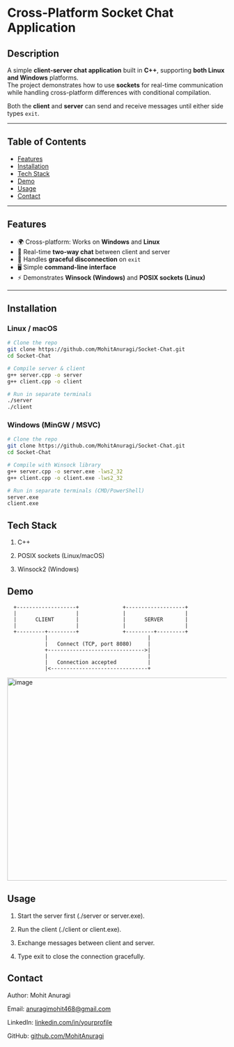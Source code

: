 # Cross-Platform Socket Chat Application

## Description

A simple **client-server chat application** built in **C++**, supporting **both Linux and Windows** platforms.  
The project demonstrates how to use **sockets** for real-time communication while handling cross-platform differences with conditional compilation.  

Both the **client** and **server** can send and receive messages until either side types `exit`.  

---

## Table of Contents

- [Features](#features)  
- [Installation](#installation)  
- [Tech Stack](#tech-stack)  
- [Demo](#demo)  
- [Usage](#usage)  
- [Contact](#contact)  

---

## Features

- 🌍 Cross-platform: Works on **Windows** and **Linux**  
- 💬 Real-time **two-way chat** between client and server  
- 🔌 Handles **graceful disconnection** on `exit`  
- 🖥️ Simple **command-line interface**  
- ⚡ Demonstrates **Winsock (Windows)** and **POSIX sockets (Linux)**  

---

## Installation

### Linux / macOS
```bash
# Clone the repo
git clone https://github.com/MohitAnuragi/Socket-Chat.git
cd Socket-Chat

# Compile server & client
g++ server.cpp -o server
g++ client.cpp -o client

# Run in separate terminals
./server
./client

```
### Windows (MinGW / MSVC)
```bash
# Clone the repo
git clone https://github.com/MohitAnuragi/Socket-Chat.git
cd Socket-Chat

# Compile with Winsock library
g++ server.cpp -o server.exe -lws2_32
g++ client.cpp -o client.exe -lws2_32

# Run in separate terminals (CMD/PowerShell)
server.exe
client.exe
```
## Tech Stack

1. C++

2. POSIX sockets (Linux/macOS)

3. Winsock2 (Windows)

## Demo

      +-------------------+              +-------------------+
      |                   |              |                   |
      |      CLIENT       |              |      SERVER       |
      |                   |              |                   |
      +---------+---------+              +---------+---------+
                |                                |
                |   Connect (TCP, port 8080)     |
                +------------------------------->|
                |                                |
                |   Connection accepted          |
                |<-------------------------------+
<img width="1808" height="465" alt="image" src="https://github.com/user-attachments/assets/e7b04ed2-9469-4fd4-9de1-693baea748f1" />

## Usage

1. Start the server first (./server or server.exe).

2. Run the client (./client or client.exe).

3. Exchange messages between client and server.

4. Type exit to close the connection gracefully.

## Contact

Author: Mohit Anuragi

Email: anuragimohit468@gmail.com

LinkedIn: [linkedin.com/in/yourprofile](https://www.linkedin.com/in/mohit-a-52989b2b2)

GitHub: [github.com/MohitAnuragi](https://github.com/MohitAnuragi/)
